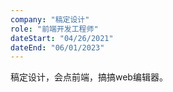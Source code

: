 ```yaml
---
company: "稿定设计"
role: "前端开发工程师"
dateStart: "04/26/2021"
dateEnd: "06/01/2023"
---
```


稿定设计，会点前端，搞搞web编辑器。